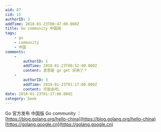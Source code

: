 ```yaml
---
aid: 87
cid: 15
authorID: 3
addTime: 2018-01-23T00:47:00.000Z
title: Go community 中国版
tags:
    - go
    - community
    - 中国
comments:
    -
        authorID: 1
        addTime: 2018-01-23T00:52:00.000Z
        content: 意思是 go get 好用了？
    -
        authorID: 3
        addTime: 2018-01-23T01:17:00.000Z
        content: 可能会吧。
date: 2018-01-23T01:17:00.000Z
category: Geek
---
```


Go 官方发布 中国版 Go community ：  
[https://blog.golang.org/hello-china](https://blog.golang.org/hello-china)  
[https://golang.google.cn](https://golang.google.cn)
